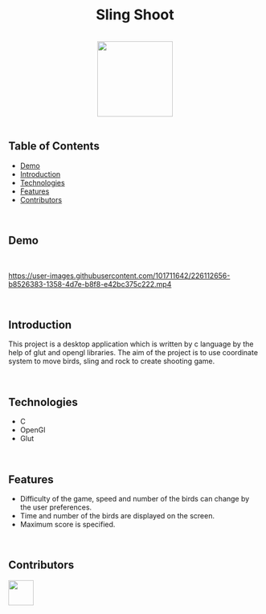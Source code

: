 <h1 align="center">Sling Shoot</h1> <br>

<div align="center">
    <img width=150 src="/favicon.ico">
</div>

<br/>

## Table of Contents

- [Demo](#demo)
- [Introduction](#introduction)
- [Technologies](#technologies)
- [Features](#features)
- [Contributors](#contributors)

<br/>

## Demo

<br/>

https://user-images.githubusercontent.com/101711642/226112656-b8526383-1358-4d7e-b8f8-e42bc375c222.mp4

<br/>

## Introduction
This project is a desktop application which is written by c language by the help of glut and opengl libraries. The aim of the project is to use coordinate system to move birds, sling and rock to create shooting game.

<br/>

## Technologies

* C
* OpenGl
* Glut

<br/>

## Features

* Difficulty of the game, speed and number of the birds can change by the user preferences.
* Time and number of the birds are displayed on the screen.
* Maximum score is specified.

<br/>

## Contributors

<a href="https://github.com/ahmettoguz" target="_blank"><img width=50 height=50 src="https://avatars.githubusercontent.com/u/101711642?v=4"></a>
